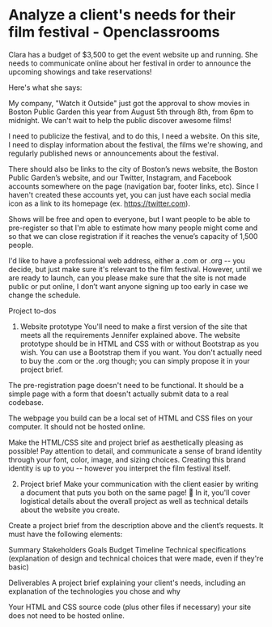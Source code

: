 # Analyze a client's needs for their film festival - Openclassrooms
Clara has a budget of $3,500 to get the event website up and running. She needs to communicate online about her festival in order to announce the upcoming showings and take reservations!

Here's what she says:

My company, "Watch it Outside" just got the approval to show movies in Boston Public Garden this year from August 5th through 8th, from 6pm to midnight. We can't wait to help the public discover awesome films!

I need to publicize the festival, and to do this, I need a website. On this site, I need to display information about the festival, the films we're showing, and regularly published news or announcements about the festival.

There should also be links to the city of Boston’s news website, the Boston Public Garden’s website, and our Twitter, Instagram, and Facebook accounts somewhere on the page (navigation bar, footer links, etc). Since I haven't created these accounts yet, you can just have each social media icon as a link to its homepage (ex. https://twitter.com).

Shows will be free and open to everyone, but I want people to be able to pre-register so that I'm able to estimate how many people might come and so that we can close registration if it reaches the venue’s capacity of 1,500 people.

I'd like to have a professional web address, either a .com or .org -- you decide, but just make sure it's relevant to the film festival. However, until we are ready to launch, can you please make sure that the site is not made public or put online, I don’t want anyone signing up too early in case we change the schedule.

Project to-dos
1. Website prototype
You'll need to make a first version of the site that meets all the requirements Jennifer explained above. The website prototype should be in HTML and CSS with or without Bootstrap as you wish. You can use a Bootstrap them if you want. You don't actually need to buy the .com or the .org though; you can simply propose it in your project brief.

The pre-registration page doesn't need to be functional. It should be a simple page with a form that doesn't actually submit data to a real codebase.

The webpage you build can be a local set of HTML and CSS files on your computer. It should not be hosted online. 

Make the HTML/CSS site and project brief as aesthetically pleasing as possible! Pay attention to detail, and communicate a sense of brand identity through your font, color, image, and sizing choices. Creating this brand identity is up to you -- however you interpret the film festival itself. 

2. Project brief
Make your communication with the client easier by writing a document that puts you both on the same page! 🙌 In it, you'll cover logistical details about the overall project as well as technical details about the website you create.

Create a project brief from the description above and the client’s requests. It must have the following elements:

Summary
Stakeholders
Goals
Budget
Timeline
Technical specifications (explanation of design and technical choices that were made, even if they're basic)
 
Deliverables
A project brief explaining your client's needs, including an explanation of the technologies you chose and why

Your HTML and CSS source code (plus other files if necessary) your site does not need to be hosted online. 
